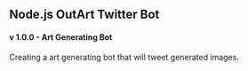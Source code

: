 ## Node.js OutArt Twitter Bot

#### v 1.0.0 - Art Generating Bot

Creating a art generating bot that will tweet generated images.